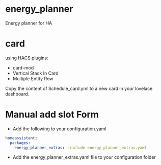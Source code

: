 # energy_planner
Energy planner for HA

# card
using HACS plugins:
- card-mod
- Vertical Stack In Card
- Multiple Entity Row

Copy the content of Schedule_card.yml to a new card in your lovelace dashboard.

# Manual add slot Form
- Add the following to your configuration.yaml
```yaml
homeassistant:
  packages:
    energy_planner_extras: !include energy_planner_extras.yaml
```
- Add the energy_planner_extras.yaml file to your configuration folder